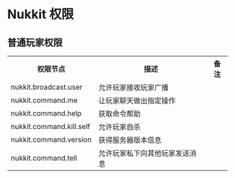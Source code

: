 # **Nukkit 权限**
## **普通玩家权限**
<table>
    <tr align="center" valign="center">
        <th>权限节点</th><th>描述</th><th>备注</th>
    </tr>
    <tr>
        <td>nukkit.broadcast.user</td><td>允许玩家接收玩家广播</td><td></td>
    </tr>
    <tr>
        <td>nukkit.command.me</td><td>让玩家聊天做出指定操作</td><td></td>
    </tr>
    <tr>
        <td>nukkit.command.help</td><td>获取命令帮助</td><td></td>
    </tr>
    <tr>
        <td>nukkit.command.kill.self</td><td>允许玩家自杀</td><td></td>
    </tr>
    <tr>
        <td>nukkit.command.version</td><td>获得服务器版本信息</td><td></td>
    </tr>
    <tr>
        <td>nukkit.command.tell</td><td>允许玩家私下向其他玩家发送消息</td><td></td>
    </tr>
</table>